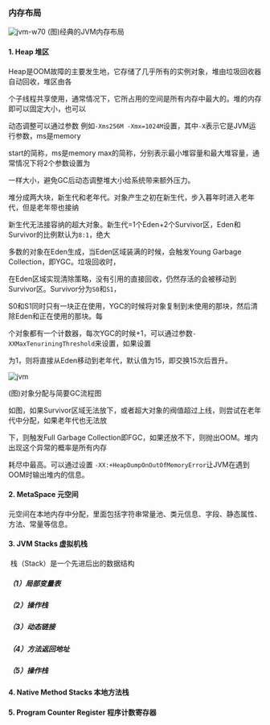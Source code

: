 ###  内存布局



![jvm-w70](https://modprobe.oss-cn-beijing.aliyuncs.com/github/sts/jvm_m.png)
(图)经典的JVM内存布局



#### 1. Heap 堆区

​	Heap是OOM故障的主要发生地，它存储了几乎所有的实例对象，堆由垃圾回收器自动回收，堆区由各

个子线程共享使用，通常情况下，它所占用的空间是所有内存中最大的。堆的内存即可以固定大小，也可以

动态调整可以通过参数 例如``-Xms256M -Xmx=1024M``设置，其中``-X``表示它是JVM运行参数，ms是memory

start的简称，ms是memory max的简称，分别表示最小堆容量和最大堆容量，通常情况下将2个参数设置为

一样大小，避免GC后动态调整堆大小给系统带来额外压力。

​	堆分成两大块，新生代和老年代。对象产生之初在新生代，步入暮年时进入老年代，但是老年带也接纳

新生代无法接容纳的超大对象。新生代=1个Eden+2个Survivor区，Eden和Survivor的比例默认为``8:1``，绝大

多数的对象在Eden生成，当Eden区域装满的时候，会触发Young Garbage Collection，即YGC。垃圾回收时，

在Eden区域实现清除策略，没有引用的直接回收，仍然存活的会被移动到Survivor区。Survivor分为``S0``和``S1``，

S0和S1同时只有一块正在使用，YGC的时候将对象复制到未使用的那块，然后清除Eden和正在使用的那块。每

个对象都有一个计数器，每次YGC的时候+1，可以通过参数``-XXMaxTenuriningThreshold``来设置，如果设置

为1，则将直接从Eden移动到老年代，默认值为15，即交换15次后晋升。




![jvm](https://modprobe.oss-cn-beijing.aliyuncs.com/github/sts/new_object.png)

(图)对象分配与简要GC流程图



如图，如果Survivor区域无法放下，或者超大对象的阀值超过上线，则尝试在老年代中分配，如果老年代也无法放

下，则触发Full Garbage Collection即FGC，如果还放不下，则抛出OOM。堆内出现这个异常的概率是所有内存

耗尽中最高。可以通过设置 ``-XX:+HeapDumpOnOutOfMemoryError``让JVM在遇到OOM时输出堆内的信息。



#### 2. MetaSpace 元空间

​	元空间在本地内存中分配，里面包括字符串常量池、类元信息、字段、静态属性、方法、常量等信息。





#### 3. JVM Stacks 虚拟机栈

​	栈（Stack）是一个先进后出的数据结构

##### （1）局部变量表



##### （2）操作栈



##### （3）动态链接



##### （4）方法返回地址

##### （5）操作栈



#### 4. Native Method Stacks 本地方法栈

#### 5. Program Counter Register 程序计数寄存器









